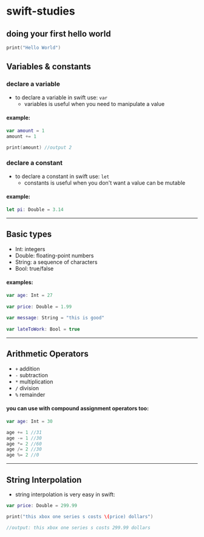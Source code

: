 # swift-studies

## doing your first hello world

```swift
print("Hello World")
```

## Variables & constants

### declare a variable

- to declare a variable in swift use:  ```var```
  + variables is useful when you need to manipulate a value

#### example:
```swift 
var amount = 1
amount += 1

print(amount) //output 2
```

### declare a constant

- to declare a constant in swift use:  ```let```
  + constants is useful when you don't want a value can be mutable

#### example:
```swift 
let pi: Double = 3.14
```

---

## Basic types

- Int: integers
- Double: floating-point numbers
- String: a sequence of characters
- Bool: true/false

#### examples:

```swift 
var age: Int = 27
 
var price: Double = 1.99
 
var message: String = "this is good"
 
var lateToWork: Bool = true
```

--- 

## Arithmetic Operators

- ```+``` addition
- ```-``` subtraction
- ```*``` multiplication
- ```/``` division
- ```%``` remainder

#### you can use with compound assignment operators too:

```swift
var age: Int = 30

age += 1 //31
age -= 1 //30
age *= 2 //60
age /= 2 //30
age %= 2 //0
```

---

## String Interpolation

- string interpolation is very easy in swift:

```swift 
var price: Double = 299.99

print("this xbox one series s costs \(price) dollars")

//output: this xbox one series s costs 299.99 dollars
```